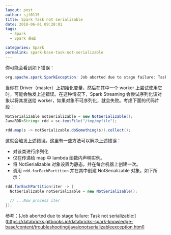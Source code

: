 ```yaml
---
layout: post
author: sjf0115
title: Spark Task not serializable
date: 2018-06-01 09:28:01
tags:
  - Spark
  - Spark 基础

categories: Spark
permalink: spark-base-task-not-serializable
---
```


你可能会看到如下错误：
```java
org.apache.spark.SparkException: Job aborted due to stage failure: Task not serializable: java.io.NotSerializableException: ...
```
当你在 Driver（master）上初始化变量，然后在其中一个 worker 上尝试使用它时，可能会触发上述错误。在这种情况下，Spark Streaming 会尝试序列化该对象以将其发送给 worker，如果对象不可序列化，就会失败。考虑下面的代码片段：
```java
NotSerializable notSerializable = new NotSerializable();
JavaRDD<String> rdd = sc.textFile("/tmp/myfile");

rdd.map(s -> notSerializable.doSomething(s)).collect();
```
这就会触发上述错误。这里有一些方法可以解决上述错误：
- 对该类进行序列化
- 仅在传递给 map 中 lambda 函数内声明实例。
- 将 NotSerializable 对象设置为静态，并在每台机器上创建一次。
- 调用 `rdd.forEachPartition` 并在其中创建 NotSerializable 对象，如下所示：
```java
rdd.forEachPartition(iter -> {
  NotSerializable notSerializable = new NotSerializable();

  // ...Now process iter
});
```

参考：[Job aborted due to stage failure: Task not serializable:](https://databricks.gitbooks.io/databricks-spark-knowledge-base/content/troubleshooting/javaionotserializableexception.html]

